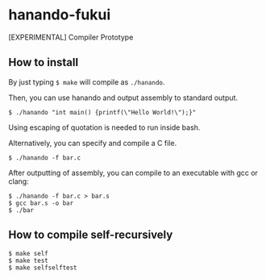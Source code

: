 # hanando-fukui
[EXPERIMENTAL] Compiler Prototype

## How to install
By just typing `$ make` will compile as `./hanando`.

Then, you can use hanando and output assembly to standard output.
```
$ ./hanando "int main() {printf(\"Hello World!\");}"
```
Using escaping of quotation is needed to run inside bash.

Alternatively, you can specify and compile a C file.
```
$ ./hanando -f bar.c
```
After outputting of assembly, you can compile to an executable with gcc or clang:
```
$ ./hanando -f bar.c > bar.s
$ gcc bar.s -o bar
$ ./bar
```

## How to compile self-recursively
```
$ make self
$ make test
$ make selfselftest
```

